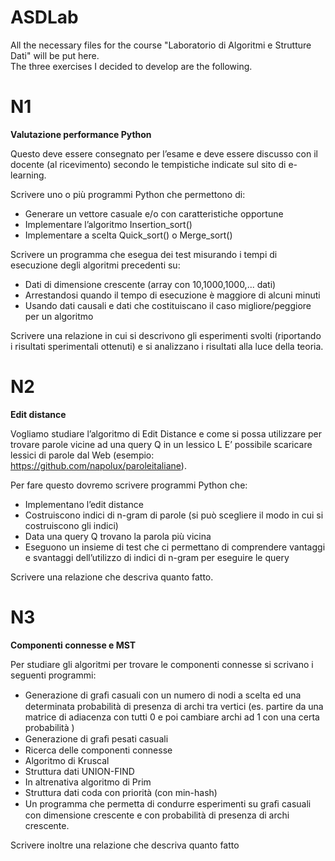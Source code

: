 # ASDLab
All the necessary files for the course "Laboratorio di Algoritmi e Strutture Dati" will be put here.  
The three exercises I decided to develop are the following.

N1
=====

**Valutazione performance Python**   

Questo deve essere consegnato per l’esame e deve essere discusso con il docente (al ricevimento) secondo le tempistiche indicate sul sito di e-learning.  

Scrivere uno o più programmi Python che permettono di: 
  
  * Generare un vettore casuale e/o con caratteristiche opportune
  * Implementare l’algoritmo Insertion_sort() 
  * Implementare a scelta Quick_sort() o Merge_sort() 

Scrivere un programma che esegua dei test misurando i tempi di esecuzione degli algoritmi precedenti su:  
  
  * Dati di dimensione crescente (array con 10,1000,1000,... dati) 
  * Arrestandosi quando il tempo di esecuzione è maggiore di alcuni minuti 
  * Usando dati causali e dati che costituiscano il caso migliore/peggiore per un algoritmo 

Scrivere una relazione in cui si descrivono gli esperimenti svolti (riportando i risultati sperimentali ottenuti) e si analizzano i risultati alla luce della teoria.  


N2
==

**Edit distance**

Vogliamo studiare l’algoritmo di Edit Distance e come si possa utilizzare per trovare parole vicine ad una query Q in un lessico L E’ possibile scaricare lessici di parole dal Web (esempio: https://github.com/napolux/paroleitaliane).   

Per fare questo dovremo scrivere programmi Python che:
 * Implementano l’edit distance
 * Costruiscono indici di n-gram di parole (si può scegliere il modo in cui si costruiscono gli indici)
 * Data una query Q trovano la parola più vicina
 * Eseguono un insieme di test che ci permettano di comprendere vantaggi e svantaggi dell’utilizzo di indici di n-gram per eseguire le query 
 
 Scrivere una relazione che descriva quanto fatto.  
 
 N3
 ==
 
 **Componenti connesse e MST**

Per studiare gli algoritmi per trovare le componenti connesse si scrivano i seguenti programmi: 
 * Generazione di graﬁ casuali con un numero di nodi a scelta ed una determinata probabilità di presenza di archi tra vertici (es. partire da una matrice di adiacenza con tutti 0 e poi cambiare archi ad 1 con una certa probabilità )
 * Generazione di graﬁ pesati casuali
 * Ricerca delle componenti connesse 
 * Algoritmo di Kruscal 
  * Struttura dati UNION-FIND
 * In altrenativa algoritmo di Prim 
  * Struttura dati coda con priorità (con min-hash) 
 * Un programma che permetta di condurre esperimenti su graﬁ casuali con dimensione crescente e con probabilità di presenza di archi crescente. 

Scrivere inoltre una relazione che descriva quanto fatto

